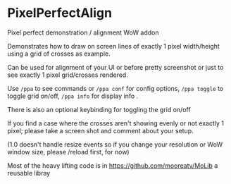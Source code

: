 # PixelPerfectAlign
Pixel perfect demonstration / alignment WoW addon

Demonstrates how to draw on screen lines of exactly 1 pixel width/height using a grid of crosses as example.

Can be used for alignment of your UI or before pretty screenshot or just to see exactly 1 pixel grid/crosses rendered.

Use `/ppa` to see commands or `/ppa conf` for config options, `/ppa toggle` to toggle grid on/off, `/ppa info` for display info .

There is also an optional keybinding for toggling the grid on/off

If you find a case where the crosses aren't showing evenly or not exactly 1 pixel; please take a screen shot and comment about your setup.

(1.0 doesn't handle resize events so if you change your resolution or WoW window size, please /reload first, for now)

Most of the heavy lifting code is in https://github.com/mooreatv/MoLib a reusable libray
